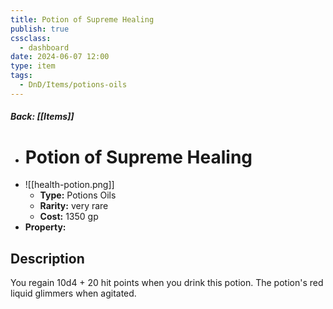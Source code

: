 ```yaml
---
title: Potion of Supreme Healing
publish: true
cssclass:
  - dashboard
date: 2024-06-07 12:00
type: item
tags:
  - DnD/Items/potions-oils
---
```


##### Back: [[Items]]

- # Potion of Supreme Healing
- ![[health-potion.png]]
    - **Type:** Potions Oils
    - **Rarity:** very rare
    - **Cost:** 1350 gp
- **Property:** 



## Description 

You regain 10d4 + 20 hit points when you drink this potion. The potion's red liquid glimmers when agitated.
